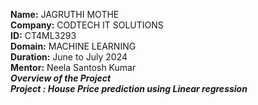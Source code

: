 **Name:** JAGRUTHI MOTHE <br>
**Company:** CODTECH IT SOLUTIONS <br>
**ID:** CT4ML3293 <br>
**Domain:** MACHINE LEARNING <br>
**Duration:** June to July 2024 <br>
**Mentor:** Neela Santosh Kumar <br>
***Overview of the Project*** <br>
***Project : House Price prediction using Linear regression*** <br>

